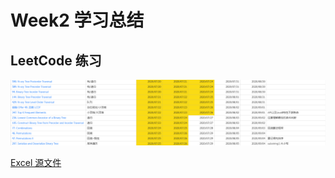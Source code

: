 # Week2 学习总结

## LeetCode 练习

![image-20200726101910715](../resources/image-20200726101910715.png)

[Excel 源文件](../leetcode刷题2020.xlsx)